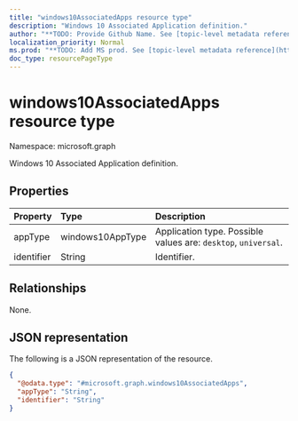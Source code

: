 ```yaml
---
title: "windows10AssociatedApps resource type"
description: "Windows 10 Associated Application definition."
author: "**TODO: Provide Github Name. See [topic-level metadata reference](https://msgo.azurewebsites.net/add/document/guidelines/metadata.html#topic-level-metadata)**"
localization_priority: Normal
ms.prod: "**TODO: Add MS prod. See [topic-level metadata reference](https://msgo.azurewebsites.net/add/document/guidelines/metadata.html#topic-level-metadata)**"
doc_type: resourcePageType
---
```


# windows10AssociatedApps resource type

Namespace: microsoft.graph



Windows 10 Associated Application definition.

## Properties
|Property|Type|Description|
|:---|:---|:---|
|appType|windows10AppType|Application type. Possible values are: `desktop`, `universal`.|
|identifier|String|Identifier.|

## Relationships
None.

## JSON representation
The following is a JSON representation of the resource.
<!-- {
  "blockType": "resource",
  "@odata.type": "microsoft.graph.windows10AssociatedApps"
}
-->
``` json
{
  "@odata.type": "#microsoft.graph.windows10AssociatedApps",
  "appType": "String",
  "identifier": "String"
}
```

